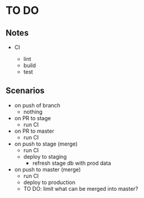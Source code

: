 # TO DO

## Notes

- CI

  - lint
  - build
  - test

## Scenarios

- on push of branch
  - nothing
- on PR to stage
  - run CI
- on PR to master
  - run CI
- on push to stage (merge)
  - run CI
  - deploy to staging
    - refresh stage db with prod data
- on push to master (merge)
  - run CI
  - deploy to production
  - TO DO: limit what can be merged into master?

